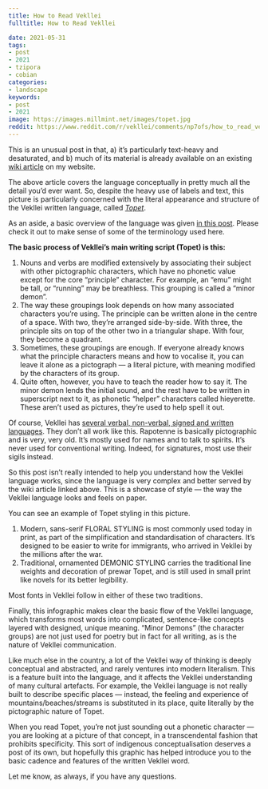 ```yaml
---
title: How to Read Vekllei
fulltitle: How to Read Vekllei

date: 2021-05-31
tags:
- post
- 2021
- tzipora
- cobian
categories:
- landscape
keywords:
- post
- 2021
image: https://images.millmint.net/images/topet.jpg
reddit: https://www.reddit.com/r/vekllei/comments/np7ofs/how_to_read_vekllei/
---
```


This is an unusual post in that, a) it’s particularly text-heavy and desaturated, and b) much of its material is already available on an existing [wiki article](http://www.millmint.net/utopia/culture/language) on my website.

The above article covers the language conceptually in pretty much all the detail you’d ever want. So, despite the heavy use of labels and text, this picture is particularly concerned with the literal appearance and structure of the Vekllei written language, called [*Topet*](http://millmint.net/utopia/culture/language/#3-topet).

As an aside, a basic overview of the language was given [in this post](https://millmint.net/posts/2020-11-14-language/). Please check it out to make sense of some of the terminology used here.

**The basic process of Vekllei’s main writing script (Topet) is this:** 

1. Nouns and verbs are modified extensively by associating their subject with other pictographic characters, which have no phonetic value except for the core “principle” character. For example, an “emu” might be tall, or “running” may be breathless. This grouping is called a “minor demon”.
2. The way these groupings look depends on how many associated characters you’re using. The principle can be written alone in the centre of a space. With two, they’re arranged side-by-side. With three, the principle sits on top of the other two in a triangular shape. With four, they become a quadrant.
3. Sometimes, these groupings are enough. If everyone already knows what the principle characters means and how to vocalise it, you can leave it alone as a pictograph — a literal picture, with meaning modified by the characters of its group.
4. Quite often, however, you have to teach the reader how to say it. The minor demon lends the initial sound, and the rest have to be written in superscript next to it, as phonetic “helper” characters called hieyerette. These aren’t used as pictures, they’re used to help spell it out.

Of course, Vekllei has [several verbal, non-verbal, signed and written languages](http://millmint.net/utopia/culture/language/#1-overview). They don’t all work like this. Rapotenne is basically pictographic and is very, very old. It’s mostly used for names and to talk to spirits. It’s never used for conventional writing. Indeed, for signatures, most use their sigils instead.

So this post isn’t really intended to help you understand how the Vekllei language works, since the language is very complex and better served by the wiki article linked above. This is a showcase of style — the way the Vekllei language looks and feels on paper.

You can see an example of Topet styling in this picture.

1. Modern, sans-serif FLORAL STYLING is most commonly used today in print, as part of the simplification and standardisation of characters. It’s designed to be easier to write for immigrants, who arrived in Vekllei by the millions after the war.
2. Traditional, ornamented DEMONIC STYLING carries the traditional line weights and decoration of prewar Topet, and is still used in small print like novels for its better legibility.

Most fonts in Vekllei follow in either of these two traditions.

Finally, this infographic makes clear the basic flow of the Vekllei language, which transforms most words into complicated, sentence-like concepts layered with designed, unique meaning. “Minor Demons” (the character groups) are not just used for poetry but in fact for all writing, as is the nature of Vekllei communication.

Like much else in the country, a lot of the Vekllei way of thinking is deeply conceptual and abstracted, and rarely ventures into modern literalism. This is a feature built into the language, and it affects the Vekllei understanding of many cultural artefacts. For example, the Vekllei language is not really built to describe specific places — instead, the feeling and experience of mountains/beaches/streams is substituted in its place, quite literally by the pictographic nature of Topet.

When you read Topet, you’re not just sounding out a phonetic character — you are looking at a picture of that concept, in a transcendental fashion that prohibits specificity. This sort of indigenous conceptualisation deserves a post of its own, but hopefully this graphic has helped introduce you to the basic cadence and features of the written Vekllei word.

Let me know, as always, if you have any questions.
